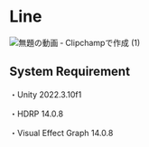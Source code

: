 # Line
![無題の動画 ‐ Clipchampで作成 (1)](https://github.com/nagi10Rin/Line/assets/96824821/70035e55-67fd-4512-a020-fe1f09d25aaf)

## System Requirement
・Unity 2022.3.10f1

・HDRP 14.0.8

・Visual Effect Graph 14.0.8



